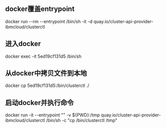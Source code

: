 ## docker覆盖entrypoint

docker run --rm --entrypoint /bin/sh -it -d quay.io/cluster-api-provider-ibmcloud/clusterctl

## 进入docker

docker exec -it 5ed19cf131d5 /bin/sh

## 从docker中拷贝文件到本地

docker cp 5ed19cf131d5:/bin/clusterctl ./

## 启动docker并执行命令

docker run -it --entrypoint "" -v ${PWD}:/tmp  quay.io/cluster-api-provider-ibmcloud/clusterctl /bin/sh -c "cp /bin/clusterctl /tmp"
